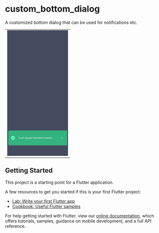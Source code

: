 # custom_bottom_dialog

A customized bottom dialog that can be used for notifications etc.

<div style="text-align: center"><table><tr>
  <td style="text-align: center">
  <a href="https://github.com/Dammyololade/custom_bottom_dialog/blob/master/image.jpg">
    <img src="https://github.com/Dammyololade/custom_bottom_dialog/blob/master/image.jpg" width="200"/></a>
</td>
</tr></table></div>

## Getting Started

This project is a starting point for a Flutter application.

A few resources to get you started if this is your first Flutter project:

- [Lab: Write your first Flutter app](https://flutter.dev/docs/get-started/codelab)
- [Cookbook: Useful Flutter samples](https://flutter.dev/docs/cookbook)

For help getting started with Flutter, view our
[online documentation](https://flutter.dev/docs), which offers tutorials,
samples, guidance on mobile development, and a full API reference.
